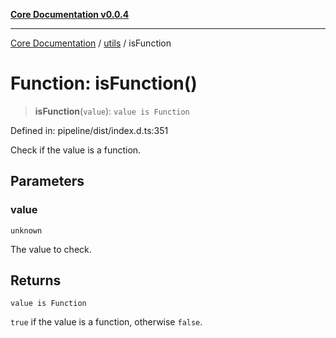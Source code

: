[**Core Documentation v0.0.4**](../../README.md)

***

[Core Documentation](../../modules.md) / [utils](../README.md) / isFunction

# Function: isFunction()

> **isFunction**(`value`): `value is Function`

Defined in: pipeline/dist/index.d.ts:351

Check if the value is a function.

## Parameters

### value

`unknown`

The value to check.

## Returns

`value is Function`

`true` if the value is a function, otherwise `false`.

